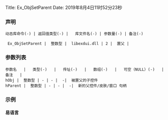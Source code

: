 Title: Ex_ObjSetParent
Date: 2019年8月4日11时52分23秒

### 声明


```table
动态库命令(-) | 返回值类型(-) |   库文件名(-) | 参数量(-) | 备注(-)

 Ex_ObjSetParent |  整数型 |  libexdui.dll | 2 |  置父 | 
```


### 参数列表

```table
参数名   |   类型(-)   |   传址(-)   |   数组(-)   |   可空（NULL）(-)   |   备注   |
hObj |  整数型 | - | - |  -|  被置父的子控件
hParent |  整数型 | - | - |  -|  新的父控件/皮肤/窗口 句柄
```




### 示例
#### 易语言
```c

```